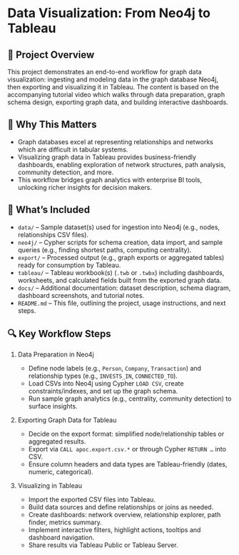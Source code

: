 # Data Visualization: From Neo4j to Tableau

## 🎯 Project Overview  
This project demonstrates an end-to-end workflow for graph data visualization: ingesting and modeling data in the graph database Neo4j, then exporting and visualizing it in Tableau. The content is based on the accompanying tutorial video which walks through data preparation, graph schema design, exporting graph data, and building interactive dashboards.

## 🚀 Why This Matters  
- Graph databases excel at representing relationships and networks which are difficult in tabular systems.  
- Visualizing graph data in Tableau provides business-friendly dashboards, enabling exploration of network structures, path analysis, community detection, and more.  
- This workflow bridges graph analytics with enterprise BI tools, unlocking richer insights for decision makers.

## 🧰 What’s Included  
- `data/` – Sample dataset(s) used for ingestion into Neo4j (e.g., nodes, relationships CSV files).  
- `neo4j/` – Cypher scripts for schema creation, data import, and sample queries (e.g., finding shortest paths, computing centrality).  
- `export/` – Processed output (e.g., graph exports or aggregated tables) ready for consumption by Tableau.  
- `tableau/` – Tableau workbook(s) (`.twb` or `.twbx`) including dashboards, worksheets, and calculated fields built from the exported graph data.  
- `docs/` – Additional documentation: dataset description, schema diagram, dashboard screenshots, and tutorial notes.  
- `README.md` – This file, outlining the project, usage instructions, and next steps.

## 🔍 Key Workflow Steps  
1. Data Preparation in Neo4j  
   - Define node labels (e.g., `Person`, `Company`, `Transaction`) and relationship types (e.g., `INVESTS_IN`, `CONNECTED_TO`).  
   - Load CSVs into Neo4j using Cypher `LOAD CSV`, create constraints/indexes, and set up the graph schema.  
   - Run sample graph analytics (e.g., centrality, community detection) to surface insights.

2. Exporting Graph Data for Tableau  
   - Decide on the export format: simplified node/relationship tables or aggregated results.  
   - Export via `CALL apoc.export.csv.*` or through Cypher `RETURN …` into CSV.  
   - Ensure column headers and data types are Tableau-friendly (dates, numeric, categorical).

3. Visualizing in Tableau 
   - Import the exported CSV files into Tableau.  
   - Build data sources and define relationships or joins as needed.  
   - Create dashboards: network overview, relationship explorer, path finder, metrics summary.  
   - Implement interactive filters, highlight actions, tooltips and dashboard navigation.  
   - Share results via Tableau Public or Tableau Server.
